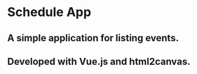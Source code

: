 # Schedule App

## A simple application for listing events.

## Developed with Vue.js and html2canvas.
